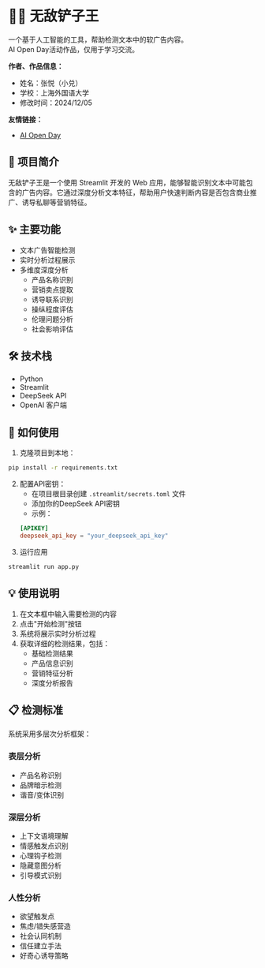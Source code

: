 # 🕵️‍♂️ 无敌铲子王

一个基于人工智能的工具，帮助检测文本中的软广告内容。  
AI Open Day活动作品，仅用于学习交流。  

**作者、作品信息：**  
- 姓名：张悦（小兑）  
- 学校：上海外国语大学  
- 修改时间：2024/12/05

**友情链接：**  
- [AI Open Day](https://qa3dhma45mc.feishu.cn/docx/FWaXdcIfZo8BljxcD2Dc8XOvnEd)

## 📝 项目简介

无敌铲子王是一个使用 Streamlit 开发的 Web 应用，能够智能识别文本中可能包含的广告内容。它通过深度分析文本特征，帮助用户快速判断内容是否包含商业推广、诱导私聊等营销特征。

## ✨ 主要功能

- 文本广告智能检测
- 实时分析过程展示
- 多维度深度分析
  - 产品名称识别
  - 营销卖点提取
  - 诱导联系识别
  - 操纵程度评估
  - 伦理问题分析
  - 社会影响评估

## 🛠️ 技术栈

- Python
- Streamlit
- DeepSeek API
- OpenAI 客户端

## 🚀 如何使用

1. 克隆项目到本地：
```bash
pip install -r requirements.txt
```
2. 配置API密钥：
   - 在项目根目录创建 `.streamlit/secrets.toml` 文件
   - 添加你的DeepSeek API密钥
   - 示例：
   ```toml
   [APIKEY]
   deepseek_api_key = "your_deepseek_api_key"
   ```
4. 运行应用
```bash
streamlit run app.py
```

## 💡 使用说明

1. 在文本框中输入需要检测的内容
2. 点击"开始检测"按钮
3. 系统将展示实时分析过程
4. 获取详细的检测结果，包括：
   - 基础检测结果
   - 产品信息识别
   - 营销特征分析
   - 深度分析报告

## 📋 检测标准

系统采用多层次分析框架：

### 表层分析
- 产品名称识别
- 品牌暗示检测
- 谐音/变体识别

### 深层分析
- 上下文语境理解
- 情感触发点识别
- 心理钩子检测
- 隐藏意图分析
- 引导模式识别

### 人性分析
- 欲望触发点
- 焦虑/错失感营造
- 社会认同机制
- 信任建立手法
- 好奇心诱导策略